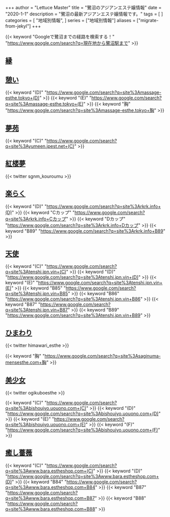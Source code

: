 +++
author = "Lettuce Master"
title = "鷺沼のアジアンエステ嬢情報"
date = "2020-1-1"
description = "鷺沼の最新アジアンエステ嬢情報です。"
tags = [
]
categories = [
    "地域別情報",
]
series = ["地域別情報"]
aliases = ["migrate-from-jekyl"]
+++

{{< keyword "Googleで鷺沼までの経路を検索する！" "https://www.google.com/search?q=現在地から鷺沼駅まで" >}}

## [縁](http://lavender.este88.com/)


## [憩い](http://massage-esthe.tokyo/)
{{< keyword "(D)" "https://www.google.com/search?q=site%3Amassage-esthe.tokyo+(D)" >}} {{< keyword "(E)" "https://www.google.com/search?q=site%3Amassage-esthe.tokyo+(E)" >}} {{< keyword "胸" "https://www.google.com/search?q=site%3Amassage-esthe.tokyo+胸" >}} 

## [夢苑](http://yumeen.jpest.net/)
{{< keyword "(C)" "https://www.google.com/search?q=site%3Ayumeen.jpest.net+(C)" >}} 

## [紅楼夢](https://kou-rou-mu.sweet-relaxation.com/)


{{< twitter sgnm_kouroumu >}}



## [楽らく](http://rkrk.info/)
{{< keyword "(D)" "https://www.google.com/search?q=site%3Arkrk.info+(D)" >}} {{< keyword "Cカップ" "https://www.google.com/search?q=site%3Arkrk.info+Cカップ" >}} {{< keyword "Dカップ" "https://www.google.com/search?q=site%3Arkrk.info+Dカップ" >}} {{< keyword "B89" "https://www.google.com/search?q=site%3Arkrk.info+B89" >}} 

## [天使](https://tenshi.jpn.vin/)
{{< keyword "(C)" "https://www.google.com/search?q=site%3Atenshi.jpn.vin+(C)" >}} {{< keyword "(D)" "https://www.google.com/search?q=site%3Atenshi.jpn.vin+(D)" >}} {{< keyword "(E)" "https://www.google.com/search?q=site%3Atenshi.jpn.vin+(E)" >}} {{< keyword "B85" "https://www.google.com/search?q=site%3Atenshi.jpn.vin+B85" >}} {{< keyword "B86" "https://www.google.com/search?q=site%3Atenshi.jpn.vin+B86" >}} {{< keyword "B87" "https://www.google.com/search?q=site%3Atenshi.jpn.vin+B87" >}} {{< keyword "B89" "https://www.google.com/search?q=site%3Atenshi.jpn.vin+B89" >}} 

## [ひまわり](https://saginuma-mensesthe.com/)


{{< twitter himawari_esthe >}}

{{< keyword "胸" "https://www.google.com/search?q=site%3Asaginuma-mensesthe.com+胸" >}} 

## [美少女](https://bishoujyo.uouono.com/)


{{< twitter ogikuboesthe >}}

{{< keyword "(C)" "https://www.google.com/search?q=site%3Abishoujyo.uouono.com+(C)" >}} {{< keyword "(D)" "https://www.google.com/search?q=site%3Abishoujyo.uouono.com+(D)" >}} {{< keyword "(E)" "https://www.google.com/search?q=site%3Abishoujyo.uouono.com+(E)" >}} {{< keyword "(F)" "https://www.google.com/search?q=site%3Abishoujyo.uouono.com+(F)" >}} 

## [癒し薔薇](http://www.bara.estheshop.com/)
{{< keyword "(C)" "https://www.google.com/search?q=site%3Awww.bara.estheshop.com+(C)" >}} {{< keyword "(D)" "https://www.google.com/search?q=site%3Awww.bara.estheshop.com+(D)" >}} {{< keyword "B84" "https://www.google.com/search?q=site%3Awww.bara.estheshop.com+B84" >}} {{< keyword "B87" "https://www.google.com/search?q=site%3Awww.bara.estheshop.com+B87" >}} {{< keyword "B88" "https://www.google.com/search?q=site%3Awww.bara.estheshop.com+B88" >}} 

